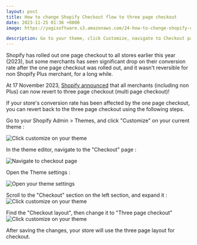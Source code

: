 ```yaml
---
layout: post
title: How to change Shopify Checkout flow to three page checkout
date: 2023-11-25 01:36 +0800
image: https://yagisoftware.s3.amazonaws.com/24-how-to-change-shopify-checkout-flow-to-three-page-checkout/cover.png

description: Go to your theme, click Customize, navigate to Checkout page, open Settings, and change the Checkout layout to three page checkout
---
```


Shopify has rolled out one page checkout to all stores earlier this year (2023), but some merchants has seen significant drop on their conversion rate after the one page checkout was rolled out, and it wasn't reversible for non Shopify Plus merchant, for a long while.

At 17 November 2023, [Shopify announced](https://community.shopify.com/c/shopify-design/updated-all-merchants-now-have-the-option-to-choose-one-page-or/m-p/2307626#M609257) that all merchants (including non Plus) can now revert to three page checkout (multi page checkout)!

If your store's conversion rate has been affected by the one page checkout, you can revert back to the three page checkout using the following steps.


Go to your Shopify Admin > Themes, and click "Customize" on your current theme : 

![Click customize on your theme](https://yagisoftware.s3.amazonaws.com/24-how-to-change-shopify-checkout-flow-to-three-page-checkout/theme1.png)

In the theme editor, navigate to the "Checkout" page : 

![Navigate to checkout page](https://yagisoftware.s3.amazonaws.com/24-how-to-change-shopify-checkout-flow-to-three-page-checkout/theme2.png)

Open the Theme settings : 

![Open your theme settings](https://yagisoftware.s3.amazonaws.com/24-how-to-change-shopify-checkout-flow-to-three-page-checkout/theme3.png)

Scroll to the "Checkout" section on the left section, and expand it :
![Click customize on your theme](https://yagisoftware.s3.amazonaws.com/24-how-to-change-shopify-checkout-flow-to-three-page-checkout/theme4.png)

Find the "Checkout layout", then change it to "Three page checkout"
![Click customize on your theme](https://yagisoftware.s3.amazonaws.com/24-how-to-change-shopify-checkout-flow-to-three-page-checkout/theme5.png)

After saving the changes, your store will use the three page layout for checkout.